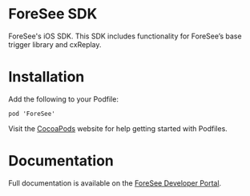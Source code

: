 # ForeSee SDK

ForeSee's iOS SDK. This SDK includes functionality for ForeSee’s base trigger library and cxReplay.

# Installation

Add the following to your Podfile:

`pod 'ForeSee'`

Visit the [CocoaPods](http://cocoapods.org/) website for help getting started with Podfiles.

# Documentation

Full documentation is available on the  [ForeSee Developer Portal](http://developer.foresee.com/docs-articles/ios-sdk/).
